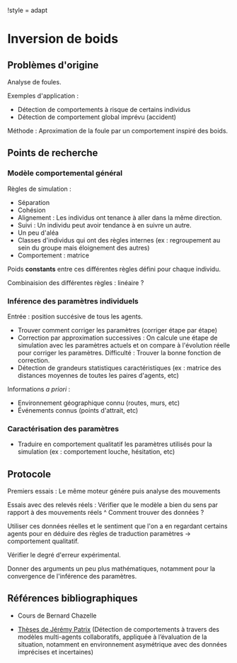 !style = adapt

Inversion de boids
==================




Problèmes d'origine
-------------------

Analyse de foules.

Exemples d'application :

 - Détection de comportements à risque de certains individus
 - Détection de comportement global imprévu (accident)

Méthode : Aproximation de la foule par un comportement inspiré des boids.




Points de recherche
-------------------

### Modèle comportemental général

Règles de simulation :

 - Séparation
 - Cohésion
 - Alignement : Les individus ont tenance à aller dans la même direction.
 - Suivi : Un individu peut avoir tendance à en suivre un autre.
 - Un peu d'aléa
 - Classes d'individus qui ont des règles internes (ex : regroupement au sein du groupe mais éloignement des autres)
 - Comportement : matrice

Poids **constants** entre ces différentes règles défini pour chaque individu.

Combinaision des différentes règles : linéaire ?

### Inférence des paramètres individuels

Entrée : position succésive de tous les agents.

 - Trouver comment corriger les paramètres (corriger étape par étape)
 - Correction par approximation successives : On calcule une étape de simulation avec les paramètres actuels et on compare à l'évolution réelle pour corriger les paramètres. Difficulté : Trouver la bonne fonction de correction. 
 - Détection de grandeurs statistiques caractéristiques (ex : matrice des distances moyennes de toutes les paires d'agents, etc)

Informations *a priori* :

 - Environnement géographique connu (routes, murs, etc)
 - Événements connus (points d'attrait, etc)

### Caractérisation des paramètres

 - Traduire en comportement qualitatif les paramètres utilisés pour la simulation (ex : comportement louche, hésitation, etc)





Protocole
---------

Premiers essais : Le même moteur génére puis analyse des mouvements

Essais avec des relevés réels : Vérifier que le modèle a bien du sens par rapport à des mouvements réels
^ Comment trouver des données ?

Utiliser ces données réelles et le sentiment que l'on a en regardant certains agents pour en déduire des règles de traduction paramètres -> comportement qualitatif.

Vérifier le degré d'erreur expérimental.

Donner des arguments un peu plus mathématiques, notamment pour la convergence de l'inférence des paramètres.


Références bibliographiques
---------------------------

 - Cours de Bernard Chazelle

 - [Thèses de Jérémy Patrix](http://exppad.com/public/cours/these.pdf) (Détection de comportements à travers des modèles multi-agents
collaboratifs, appliquée à l’évaluation de la situation, notamment en
environnement asymétrique avec des données imprécises et incertaines)






